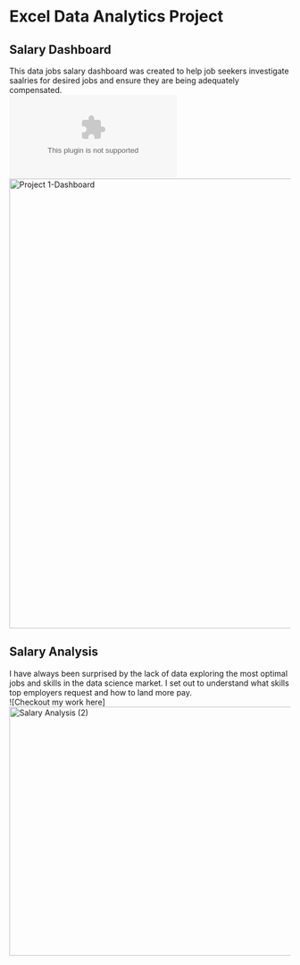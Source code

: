 # Excel Data Analytics Project  
## Salary Dashboard  
This data jobs salary dashboard was created to help job seekers investigate saalries for desired jobs and ensure they are being adequately compensated.  
![Checkout my work here](https://github.com/mulebek/Excel-Data-Analytics-Project/blob/main/Project_1.xlsx)  
<img width="1876" height="804" alt="Project 1-Dashboard" src="https://github.com/user-attachments/assets/d6118a0a-99de-4a46-92da-9e93088e7fb7" />  
## Salary Analysis  
I have always been surprised by the lack of data exploring the most optimal jobs and skills in the data science market. I set out to understand what skills top employers request and how to land more pay.  
![Checkout my work here]
<img width="804" height="445" alt="Salary Analysis (2)" src="https://github.com/user-attachments/assets/60328a75-29f2-4a38-a316-4173e062b0f0" />  


